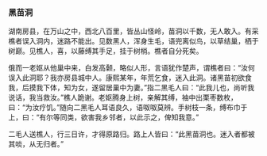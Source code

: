 <script type="text/javascript">
    var head = document.getElementsByTagName('head')[0];
    cssURL = '/public/article_1.css';
    linkTag = document.createElement('link');
    linkTag.href = cssURL;
    linkTag.setAttribute('type','text/css');
    linkTag.setAttribute('rel','stylesheet');
    head.appendChild(linkTag);
</script>
### 黑苗洞

湖南房县，在万山之中，西北八百里，皆丛山怪岭，苗洞以千数，无人敢入。有采樵者误入洞内，迷路不能出。见数黑人，浑身生毛，语兜离似鸟，以草结巢，栖于树巅。见樵人，喜，以藤缚其手足，挂于树梢。樵者自分死矣。

俄而一老妪从他巢中来，白发高颡，略似人形，言语犹作楚声，谓樵者曰：“汝何误入此洞耶？我亦房县城中人。康熙某年，年荒乞食，迷入此洞。诸黑苗初欲食我，后摸我下体，知为女，遂留居巢中为妻。”指二黑毛人曰：“此我儿也，尚听我说话，我当救汝。”樵人跪谢。老妪腾身上树，亲解其缚，袖中出栗枣数枚，曰：“为汝疗饥。”随向二黑毛人耳语良久，语呶呶莫辨。手树枝一条，缚布巾于上，曰：“有尔等同类，欲害我乡邻者，以此示之，俾知我意。”

二毛人送樵人，行三日许，才得原路归。路上人皆曰：“此黑苗洞也。迷入者都被其啖，从无归者。”

